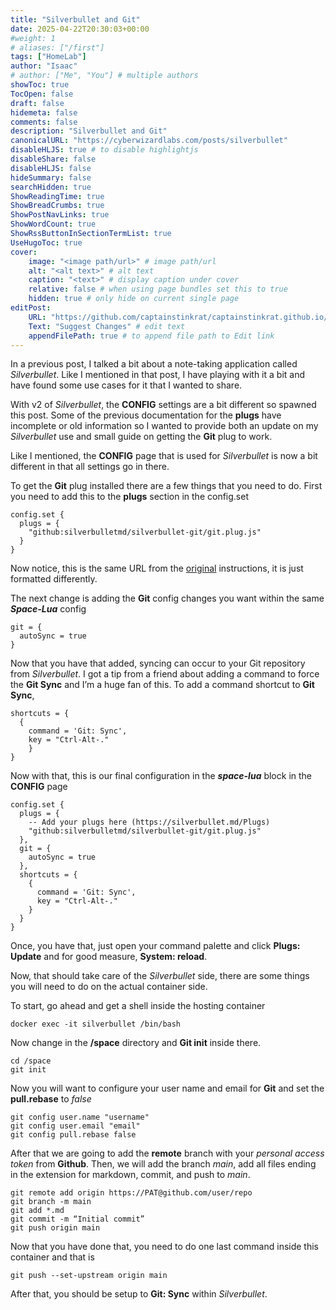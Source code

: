 ```yaml
---
title: "Silverbullet and Git"
date: 2025-04-22T20:30:03+00:00
#weight: 1
# aliases: ["/first"]
tags: ["HomeLab"]
author: "Isaac"
# author: ["Me", "You"] # multiple authors
showToc: true
TocOpen: false
draft: false
hidemeta: false
comments: false
description: "Silverbullet and Git"
canonicalURL: "https://cyberwizardlabs.com/posts/silverbullet"
disableHLJS: true # to disable highlightjs
disableShare: false
disableHLJS: false
hideSummary: false
searchHidden: true
ShowReadingTime: true
ShowBreadCrumbs: true
ShowPostNavLinks: true
ShowWordCount: true
ShowRssButtonInSectionTermList: true
UseHugoToc: true
cover:
    image: "<image path/url>" # image path/url
    alt: "<alt text>" # alt text
    caption: "<text>" # display caption under cover
    relative: false # when using page bundles set this to true
    hidden: true # only hide on current single page
editPost:
    URL: "https://github.com/captainstinkrat/captainstinkrat.github.io/content"
    Text: "Suggest Changes" # edit text
    appendFilePath: true # to append file path to Edit link
---
```


In a previous post, I talked a bit about a note-taking application called *Silverbullet*. Like I mentioned in that post, I have playing with it a bit and have found some use cases for it that I wanted to share.

With v2 of *Silverbullet*, the **CONFIG** settings are a bit different so spawned this post. Some of the previous documentation for the **plugs** have incomplete or old information so I wanted to provide both an update on my *Silverbullet* use and small guide on getting the **Git** plug to work.

Like I mentioned, the **CONFIG** page that is used for *Silverbullet* is now a bit different in that all settings go in there.

To get the **Git** plug installed there are a few things that you need to do. First you need to add this to the **plugs** section in the config.set

```
config.set {
  plugs = {
    "github:silverbulletmd/silverbullet-git/git.plug.js"
  }
}
```

Now notice, this is the same URL from the [original](‘https://github.com/silverbulletmd/silverbullet-git’) instructions, it is just formatted differently.

The next change is adding the **Git** config changes you want within the same _**Space-Lua**_ config

```
git = {
  autoSync = true
}
```

Now that you have that added, syncing can occur to your Git repository from *Silverbullet*. I got a tip from a friend about adding a command to force the **Git Sync** and I’m a huge fan of this. To add a command shortcut to **Git Sync**, 

```
shortcuts = {
  {
    command = 'Git: Sync',
    key = "Ctrl-Alt-."
    }
}
```

Now with that, this is our final configuration in the _**space-lua**_ block in the **CONFIG** page

```
config.set {
  plugs = {
    -- Add your plugs here (https://silverbullet.md/Plugs)
    "github:silverbulletmd/silverbullet-git/git.plug.js"
  },
  git = {
    autoSync = true
  },
  shortcuts = {
    {
      command = 'Git: Sync',
      key = "Ctrl-Alt-."
    }
  }
}
```

Once, you have that, just open your command palette and click **Plugs: Update** and for good measure, **System: reload**.

Now, that should take care of the *Silverbullet* side, there are some things you will need to do on the actual container side.

To start, go ahead and get a shell inside the hosting container

```
docker exec -it silverbullet /bin/bash
```

Now change in the **/space** directory and **Git init** inside there. 

```
cd /space
git init
```

Now you will want to configure your user name and email for **Git** and set the **pull.rebase** to *false*

```
git config user.name "username"
git config user.email "email"
git config pull.rebase false
```

After that we are going to add the **remote** branch with your *personal access token* from **Github**. Then, we will add the branch *main*, add all files ending in the extension for markdown, commit, and push to *main*.

```
git remote add origin https://PAT@github.com/user/repo
git branch -m main
git add *.md
git commit -m “Initial commit”
git push origin main
```

Now that you have done that, you need to do one last command inside this container and that is

```
git push --set-upstream origin main
```

After that, you should be setup to **Git: Sync** within *Silverbullet*.